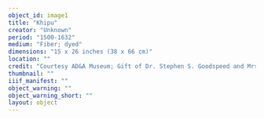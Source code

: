 ```yaml
---
object_id: image1
title: "Khipu"
creator: "Unknown"
period: "1500-1632"
medium: "Fiber; dyed"
dimensions: "15 x 26 inches (38 x 66 cm)"
location: ""
credit: "Courtesy AD&A Museum; Gift of Dr. Stephen S. Goodspeed and Mrs. John Goodspeed Ainsworth Image: Material/Image Research Lab (MIRL), UCSB"
thumbnail: ""
iiif_manifest: ""
object_warning: ""
object_warning_short: ""
layout: object
---
```



